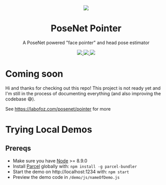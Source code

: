 <div align="center">
  <img src="https://i.imgur.com/h8xztGT.gif">
  <h1>PoseNet Pointer</h1>
  <p>A PoseNet powered "face pointer" and head pose estimator</p>
  <p>
    <a href="https://npmjs.com/package/posenet-pointer">
      <img src="https://img.shields.io/npm/v/posenet-pointer">
    </a>
    <a href="https://npmjs.com/package/posenet-pointer">
      <img src="https://img.shields.io/bundlephobia/min/posenet-pointer">
    </a>
    <a href="https://npmjs.com/package/posenet-pointer">
      <img src="https://img.shields.io/github/last-commit/ozramos/posenet-pointer">
    </a>
  </p>
</div>

# Coming soon

Hi and thanks for checking out this repo! This project is not ready yet and I'm still in the process of documenting everything (and also improving the codebase 😅).

See https://labofoz.com/posenet/pointer for more

# Trying Local Demos

## Prereqs

- Make sure you have [Node](https://nodejs.org/en/download/) >= 8.9.0
- Install [Parcel](https://parceljs.org/) globally with: `npm install -g parcel-bundler`
- Start the demo on http://localhost:1234 with: `npm start`
- Preview the demo code in `/demo/js/nameOfDemo.js`
